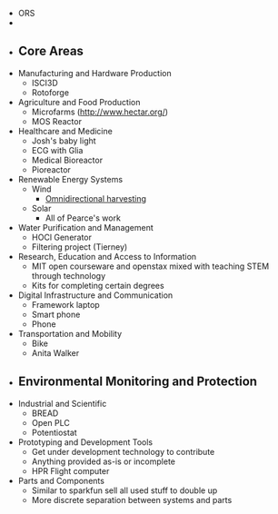 - ORS
-
- ## Core Areas
- Manufacturing and Hardware Production
	- ISCI3D
	- Rotoforge
- Agriculture and Food Production
	- Microfarms (http://www.hectar.org/)
	- MOS Reactor
- Healthcare and Medicine
	- Josh's baby light
	- ECG with Glia
	- Medical Bioreactor
	- Pioreactor
- Renewable Energy Systems
	- Wind
		- [Omnidirectional harvesting](https://www.sciencedirect.com/science/article/pii/S1369702123003486)
	- Solar
		- All of Pearce's work
- Water Purification and Management
	- HOCl Generator
	- Filtering project (Tierney)
- Research, Education and Access to Information
	- MIT open courseware and openstax mixed with teaching STEM through technology
	- Kits for completing certain degrees
- Digital Infrastructure and Communication
	- Framework laptop
	- Smart phone
	- Phone
- Transportation and Mobility
	- Bike
	- Anita Walker
- Environmental Monitoring and Protection
	-
- Industrial and Scientific
	- BREAD
	- Open PLC
	- Potentiostat
- Prototyping and Development Tools
	- Get under development technology to contribute
	- Anything provided as-is or incomplete
	- HPR Flight computer
- Parts and Components
	- Similar to sparkfun sell all used stuff to double up
	- More discrete separation between systems and parts